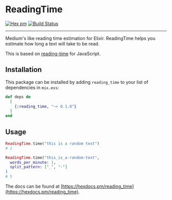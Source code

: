 # ReadingTime

[![Hex pm](https://img.shields.io/hexpm/v/reading_time.svg?style=flat&color=78529a)](https://hex.pm/packages/reading_time)
[![Build Status](https://travis-ci.com/iaguirre88/reading_time.svg?branch=master)](https://travis-ci.com/iaguirre88/reading_time)

---

Medium's like reading time estimation for Elixir.
ReadingTime helps you estimate how long a text will take to be read.

This is based on [reading-time](https://github.com/ngryman/reading-time) for
JavaScript.

## Installation

This package can be installed by adding `reading_time` to your list of
dependencies in `mix.exs`:

```elixir
def deps do
  [
    {:reading_time, "~> 0.1.0"}
  ]
end
```

## Usage

```elixir
ReadingTime.time("this is a random text")
# 1

ReadingTime.time("this_is_a-random-text",
  words_per_minute: 1,
  split_pattern: ["_", "-"]
)
# 5
```

The docs can be found at [https://hexdocs.pm/reading_time](https://hexdocs.pm/reading_time).
